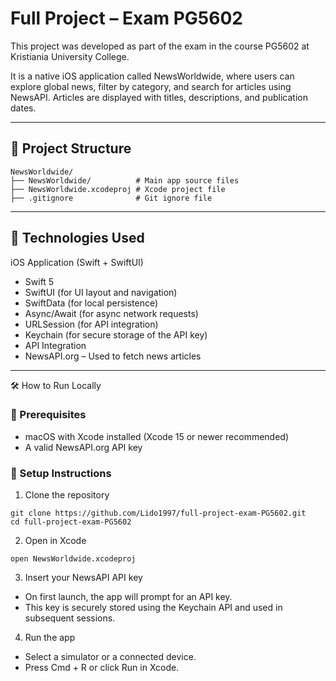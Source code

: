 # Full Project – Exam PG5602

This project was developed as part of the exam in the course PG5602 at Kristiania University College.

It is a native iOS application called NewsWorldwide, where users can explore global news, filter by category, and search for articles using NewsAPI. 
Articles are displayed with titles, descriptions, and publication dates.

---

## 📁 Project Structure
```
NewsWorldwide/
├── NewsWorldwide/          # Main app source files
├── NewsWorldwide.xcodeproj # Xcode project file
├── .gitignore              # Git ignore file
```

---

## 🚀 Technologies Used

iOS Application (Swift + SwiftUI)
- Swift 5
- SwiftUI (for UI layout and navigation)
- SwiftData (for local persistence)
- Async/Await (for async network requests)
- URLSession (for API integration)
- Keychain (for secure storage of the API key)
- API Integration
- NewsAPI.org – Used to fetch news articles

---

🛠️ How to Run Locally

### 🔹 Prerequisites
- macOS with Xcode installed (Xcode 15 or newer recommended)
- A valid NewsAPI.org API key

### 🔹 Setup Instructions
1. Clone the repository
```
git clone https://github.com/Lido1997/full-project-exam-PG5602.git
cd full-project-exam-PG5602
```

2. Open in Xcode
```
open NewsWorldwide.xcodeproj
```

3. Insert your NewsAPI API key
- On first launch, the app will prompt for an API key.
- This key is securely stored using the Keychain API and used in subsequent sessions.

4. Run the app
- Select a simulator or a connected device.
- Press Cmd + R or click Run in Xcode.
